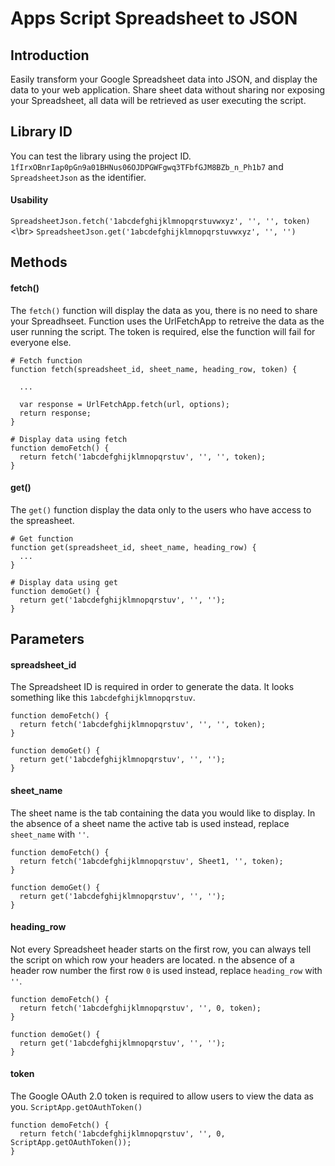 # Apps Script Spreadsheet to JSON

## Introduction
Easily transform your Google Spreadsheet data into JSON, and display the data to your web application. Share sheet data without sharing nor exposing your Spreadsheet, all data will be retrieved as user executing the script.

## Library ID
You can test the library using the project ID.
`1fIrxOBnrIap0pGn9a01BHNus06OJDPGWFgwq3TFbfGJM8BZb_n_Ph1b7` and `SpreadsheetJson` as the identifier.
#### Usability
`SpreadsheetJson.fetch('1abcdefghijklmnopqrstuvwxyz', '', '', token)`<\br>
`SpreadsheetJson.get('1abcdefghijklmnopqrstuvwxyz', '', '')`

## Methods
#### fetch()
The `fetch()` function will display the data as you, there is no need to share your Spreadhseet. Function uses the UrlFetchApp to retreive the data as the user running the script. The token is required, else the function will fail for everyone else.
```
# Fetch function
function fetch(spreadsheet_id, sheet_name, heading_row, token) {

  ...

  var response = UrlFetchApp.fetch(url, options);
  return response;
}
```

```
# Display data using fetch
function demoFetch() {
  return fetch('1abcdefghijklmnopqrstuv', '', '', token);
}
```

#### get()
The `get()` function display the data only to the users who have access to the spreasheet.
```
# Get function
function get(spreadsheet_id, sheet_name, heading_row) {
  ...
}
```

```
# Display data using get
function demoGet() {
  return get('1abcdefghijklmnopqrstuv', '', '');
}
```

## Parameters
#### spreadsheet_id 
The Spreadsheet ID is required in order to generate the data. It looks something like this `1abcdefghijklmnopqrstuv`.
```
function demoFetch() {
  return fetch('1abcdefghijklmnopqrstuv', '', '', token);
}
```
```
function demoGet() {
  return get('1abcdefghijklmnopqrstuv', '', '');
}
```

#### sheet_name
The sheet name is the tab containing the data you would like to display. In the absence of a sheet name the active tab is used instead, replace `sheet_name` with `''`.
```
function demoFetch() {
  return fetch('1abcdefghijklmnopqrstuv', Sheet1, '', token);
}
```
```
function demoGet() {
  return get('1abcdefghijklmnopqrstuv', '', '');
}
```

#### heading_row
Not every Spreadsheet header starts on the first row, you can always tell the script on which row your headers are located. n the absence of a header row number the first row `0` is used instead, replace `heading_row` with `''`.
```
function demoFetch() {
  return fetch('1abcdefghijklmnopqrstuv', '', 0, token);
}
```
```
function demoGet() {
  return get('1abcdefghijklmnopqrstuv', '', '');
}
```

#### token
The Google OAuth 2.0 token is required to allow users to view the data as you.
`ScriptApp.getOAuthToken()`

```
function demoFetch() {
  return fetch('1abcdefghijklmnopqrstuv', '', 0, ScriptApp.getOAuthToken());
}
```
